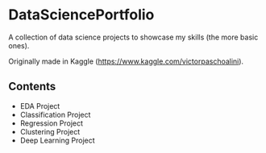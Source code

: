 # DataSciencePortfolio
A collection of data science projects to showcase my skills (the more basic ones).

Originally made in Kaggle (https://www.kaggle.com/victorpaschoalini).

## Contents

- EDA Project
- Classification Project
- Regression Project
- Clustering Project
- Deep Learning Project

